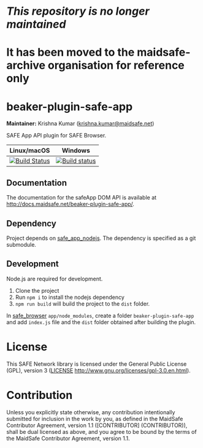 # ***This repository is no longer maintained***
# It has been moved to the maidsafe-archive organisation for reference only
#
#
#
#
# beaker-plugin-safe-app

**Maintainer:** Krishna Kumar (krishna.kumar@maidsafe.net)

SAFE App API plugin for SAFE Browser.

|Linux/macOS|Windows|
|:---:|:--------:|
|[![Build Status](https://travis-ci.com/maidsafe/beaker-plugin-safe-app.svg?branch=master)](https://travis-ci.com/maidsafe/beaker-plugin-safe-app)|[![Build status](https://ci.appveyor.com/api/projects/status/684fxjpg88vu87hf/branch/master?svg=true)](https://ci.appveyor.com/project/MaidSafe-QA/beaker-plugin-safe-app/branch/master)|

## Documentation

The documentation for the safeApp DOM API is available at http://docs.maidsafe.net/beaker-plugin-safe-app/.

## Dependency

Project depends on [safe_app_nodejs](https://github.com/maidsafe/safe_app_nodejs). The dependency is specified as a git submodule.

## Development

Node.js are required for development.

1. Clone the project
2. Run `npm i` to install the nodejs dependency
3. `npm run build` will build the project to the `dist` folder.

In [safe_browser](https://github.com/maidsafe/safe_browser/) `app/node_modules`, create a folder `beaker-plugin-safe-app` and add `index.js` file and the `dist` folder obtained after building the plugin.

# License

This SAFE Network library is licensed under the General Public License (GPL), version 3 ([LICENSE](LICENSE) http://www.gnu.org/licenses/gpl-3.0.en.html).

# Contribution

Unless you explicitly state otherwise, any contribution intentionally submitted for inclusion in the
work by you, as defined in the MaidSafe Contributor Agreement, version 1.1 ([CONTRIBUTOR]
(CONTRIBUTOR)), shall be dual licensed as above, and you agree to be bound by the terms of the
MaidSafe Contributor Agreement, version 1.1.
